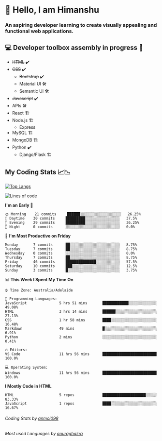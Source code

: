 # 👋 Hello, I am Himanshu

### An aspiring developer learning to create visually appealing and functional web applications.

## 💻 Developer toolbox assembly in progress 🧰

- <s>HTML</s> ✔️ 
- <s>CSS</s> ✔️
  - <s>Bootstrap</s> ✔️
  - Material UI 🛠️
  - Semantic UI 🛠️
 - <s>Javascript</s> ✔️
 - APIs 🛠️
 - React 🏗️
 - Node.js 🏗️
    - Express 
 - MySQL 🏗️
 - MongoDB 🏗️
 - Python ✔️
    - Django/Flask 🏗️
 
 
 ## My Coding Stats 📈📉
 
 [![Top Langs](https://github-readme-stats.vercel.app/api/top-langs/?username=himanshu-sxna&layout=compact)](https://github.com/anuraghazra/github-readme-stats)

<!--START_SECTION:waka-->
![Lines of code](https://img.shields.io/badge/From%20Hello%20World%20I%27ve%20Written-4752%20lines%20of%20code-blue)

**I'm an Early 🐤** 

```text
🌞 Morning    21 commits     ██████░░░░░░░░░░░░░░░░░░░   26.25% 
🌆 Daytime    30 commits     █████████░░░░░░░░░░░░░░░░   37.5% 
🌃 Evening    29 commits     █████████░░░░░░░░░░░░░░░░   36.25% 
🌙 Night      0 commits      ░░░░░░░░░░░░░░░░░░░░░░░░░   0.0%

```
📅 **I'm Most Productive on Friday** 

```text
Monday       7 commits      ██░░░░░░░░░░░░░░░░░░░░░░░   8.75% 
Tuesday      7 commits      ██░░░░░░░░░░░░░░░░░░░░░░░   8.75% 
Wednesday    0 commits      ░░░░░░░░░░░░░░░░░░░░░░░░░   0.0% 
Thursday     7 commits      ██░░░░░░░░░░░░░░░░░░░░░░░   8.75% 
Friday       46 commits     ██████████████░░░░░░░░░░░   57.5% 
Saturday     10 commits     ███░░░░░░░░░░░░░░░░░░░░░░   12.5% 
Sunday       3 commits      █░░░░░░░░░░░░░░░░░░░░░░░░   3.75%

```


📊 **This Week I Spent My Time On** 

```text
⌚︎ Time Zone: Australia/Adelaide

💬 Programming Languages: 
JavaScript               5 hrs 51 mins       ████████████░░░░░░░░░░░░░   49.08% 
HTML                     3 hrs 14 mins       ██████░░░░░░░░░░░░░░░░░░░   27.13% 
CSS                      1 hr 58 mins        ████░░░░░░░░░░░░░░░░░░░░░   16.48% 
Markdown                 49 mins             █░░░░░░░░░░░░░░░░░░░░░░░░   6.91% 
Python                   2 mins              ░░░░░░░░░░░░░░░░░░░░░░░░░   0.41%

🔥 Editors: 
VS Code                  11 hrs 56 mins      █████████████████████████   100.0%

💻 Operating System: 
Windows                  11 hrs 56 mins      █████████████████████████   100.0%

```

**I Mostly Code in HTML** 

```text
HTML                     5 repos             ████████████████████░░░░░   83.33% 
JavaScript               1 repos             ████░░░░░░░░░░░░░░░░░░░░░   16.67%

```



<!--END_SECTION:waka-->

###### Coding Stats by [anmol098](https://github.com/anmol098/waka-readme-stats)  
###### Most used Languages by [anuraghazra](https://github.com/anuraghazra/github-readme-stats)


